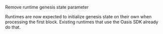 Remove runtime genesis state parameter

Runtimes are now expected to initialize genesis state on their own when
processing the first block. Existing runtimes that use the Oasis SDK already
do that.
